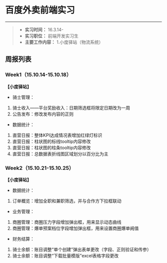 # 百度外卖前端实习

------
> * **实习时间：** 16.3.14-
> *  **实习职位：** 前端开发实习生
> *  **主要工作内容：**
> 1.小度驿站（物流系统）


## 周报列表

### Week1（15.10.14-15.10.18）

**【小度驿站】**

* 骑士管理：
1. 骑士收入——平台奖励收入：日期筛选框将限定日期改为一周
2. 公告发布：修改发布内容的正则

* 数据统计：
1. 直营日报：整体KPI达成情况表增加红绿灯标识
2. 直营日报：柱状图的标线tooltip内容修改
3. 直营日报：柱状图的柱条tooltip内容修改
4. 直营日报：总数据表折线图区域划分以百分比为主

### Week2（15.10.21-15.10.25）

**【小度驿站】**

* 数据统计：
1. 订单概览：增加全职和兼职筛选，并与合作方下拉框联动

* 业务管理：
1. 商圈管理：商圈压力字段增加弹出框，用来显示动态曲线
2. 商圈管理：爆单预案档位字段增加弹出框，用来设置商圈爆单阙值

* 财务结算：
1. 骑士余额：账目调整“单个创建”弹出表单更改（字段、正则验证和传参）
2. 骑士余额：账目调整“下载批量模版”excel表格字段更改